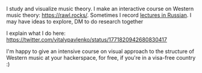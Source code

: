 I study and visualize music theory. I make an interactive course on Western music theory: https://rawl.rocks/. Sometimes I record [lectures in Russian](https://t.me/keetezh/1055). I may have ideas to explore, DM to do research together

I explain what I do here: https://twitter.com/vitalypavlenko/status/1771820942680830417

I'm happy to give an intensive course on visual approach to the structure of Western music at your hackerspace, for free, if you're in a visa-free country :)
